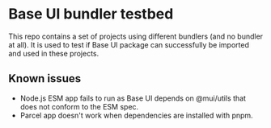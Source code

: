 # Base UI bundler testbed

This repo contains a set of projects using different bundlers (and no bundler at all).
It is used to test if Base UI package can successfully be imported and used in these projects.

## Known issues

- Node.js ESM app fails to run as Base UI depends on @mui/utils that does not conform to the ESM spec.
- Parcel app doesn't work when dependencies are installed with pnpm.
